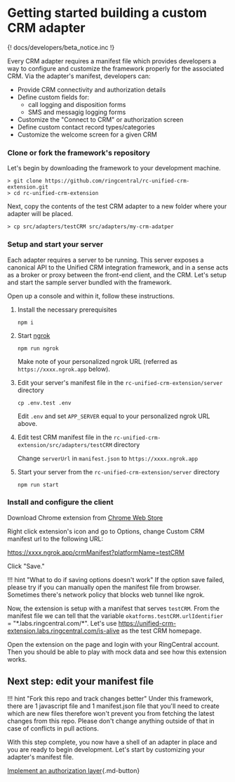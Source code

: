 # Getting started building a custom CRM adapter

{! docs/developers/beta_notice.inc !}

Every CRM adapter requires a manifest file which provides developers a way to configure and customize the framework properly for the associated CRM. Via the adapter's manifest, developers can:

* Provide CRM connectivity and authorization details
* Define custom fields for:
    * call logging and disposition forms
    * SMS and messagig logging forms
* Customize the "Connect to CRM" or authorization screen
* Define custom contact record types/categories
* Customize the welcome screen for a given CRM

### Clone or fork the framework's repository

Let's begin by downloading the framework to your development machine.

    > git clone https://github.com/ringcentral/rc-unified-crm-extension.git
    > cd rc-unified-crm-extension

Next, copy the contents of the test CRM adapter to a new folder where your adapter will be placed.

    > cp src/adapters/testCRM src/adapters/my-crm-adatper

### Setup and start your server

Each adapter requires a server to be running. This server exposes a canonical API to the Unified CRM integration framework, and in a sense acts as a broker or proxy between the front-end client, and the CRM. Let's setup and start the sample server bundled with the framework. 

Open up a console and within it, follow these instructions.

1. Install the necessary prerequisites

    ```
	npm i
	```

2. Start [ngrok](https://ngrok.com/)

    ```
	npm run ngrok
	```
	
    Make note of your personalized ngrok URL (referred as `https://xxxx.ngrok.app` below).
	
3. Edit your server's manifest file in the `rc-unified-crm-extension/server` directory

    ```
	cp .env.test .env
	```
	
	Edit `.env` and set `APP_SERVER` equal to your personalized ngrok URL above. 

4. Edit test CRM manifest file in the `rc-unified-crm-extension/src/adapters/testCRM` directory

	Change `serverUrl` in `manifest.json` to `https://xxxx.ngrok.app`

5. Start your server from the `rc-unified-crm-extension/server` directory

    ```
	npm run start
	```

### Install and configure the client

Download Chrome extension from [Chrome Web Store](https://chromewebstore.google.com/detail/ringcentral-crm-extension/kkhkjhafgdlihndcbnebljipgkandkhhd)

Right click extension's icon and go to Options, change Custom CRM manifest url to the following URL:

https://xxxx.ngrok.app/crmManifest?platformName=testCRM

Click "Save."

!!! hint "What to do if saving options doesn't work"
    If the option save failed, please try if you can manually open the manifest file from browser. Sometimes there's network policy that blocks web tunnel like ngrok.

Now, the extension is setup with a manifest that serves `testCRM`. From the manifest file we can tell that the variable `okatforms.testCRM.urlIdentifier` = "\*.labs.ringcentral.com/\*". Let's use https://unified-crm-extension.labs.ringcentral.com/is-alive as the test CRM homepage.

Open the extension on the page and login with your RingCentral account. Then you should be able to play with mock data and see how this extension works.

## Next step: edit your manifest file

!!! hint "Fork this repo and track changes better"
    Under this framework, there are 1 javascript file and 1 manifest.json file that you'll need to create which are new files therefore won't prevent you from fetching the latest changes from this repo. Please don't change anything outside of that in case of conflicts in pull actions.

With this step complete, you now have a shell of an adapter in place and you are ready to begin development. Let's start by customizing your adapter's manifest file. 

[Implement an authorization layer](auth.md){.md-button}

